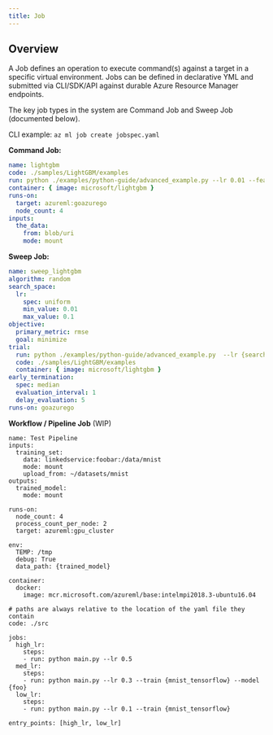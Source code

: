 ```yaml
---
title: Job
---
```


## Overview

A Job defines an operation to execute command(s) against a target in a specific virtual environment.
Jobs can be defined in declarative YML and submitted via CLI/SDK/API against durable Azure Resource Manager endpoints.

The key job types in the system are Command Job and Sweep Job (documented below).

CLI example: ```az ml job create jobspec.yaml```

**Command Job:**
```yaml
name: lightgbm
code: ./samples/LightGBM/examples
run: python ./examples/python-guide/advanced_example.py --lr 0.01 --feature_fraction 0.7 --bagging_fraction 0.6 --data {inputs.the_data}
container: { image: microsoft/lightgbm }
runs-on: 
  target: azureml:goazurego
  node_count: 4
inputs:
  the_data: 
    from: blob/uri
    mode: mount
```

**Sweep Job:**
```yaml
name: sweep_lightgbm
algorithm: random
search_space:
  lr:
    spec: uniform
    min_value: 0.01
    max_value: 0.1
objective:
  primary_metric: rmse
  goal: minimize
trial: 
  run: python ./examples/python-guide/advanced_example.py  --lr {search_space.lr} --feature_fraction 0.7 --bagging_fraction 0.6
  code: ./samples/LightGBM/examples
  container: { image: microsoft/lightgbm }
early_termination:
  spec: median
  evaluation_interval: 1
  delay_evaluation: 5
runs-on: goazurego
```

**Workflow / Pipeline Job** (WIP)
```
name: Test Pipeline
inputs: 
  training_set:
    data: linkedservice:foobar:/data/mnist
    mode: mount 
    upload_from: ~/datasets/mnist
outputs:
  trained_model: 
    mode: mount 

runs-on: 
  node_count: 4
  process_count_per_node: 2
  target: azureml:gpu_cluster

env:
  TEMP: /tmp
  debug: True
  data_path: {trained_model}

container:
  docker:
    image: mcr.microsoft.com/azureml/base:intelmpi2018.3-ubuntu16.04

# paths are always relative to the location of the yaml file they contain
code: ./src

jobs:
  high_lr:
    steps:
    - run: python main.py --lr 0.5
  med_lr:
    steps:
    - run: python main.py --lr 0.3 --train {mnist_tensorflow} --model {foo}
  low_lr:
    steps:
    - run: python main.py --lr 0.1 --train {mnist_tensorflow}   

entry_points: [high_lr, low_lr]
```
